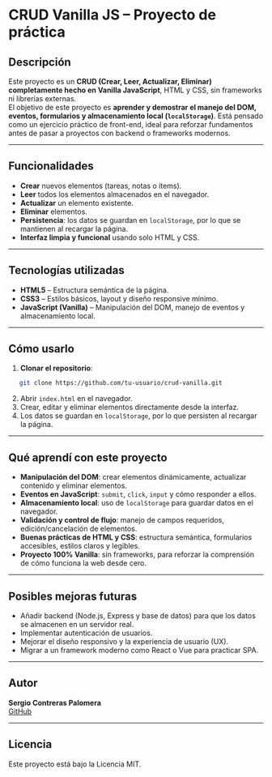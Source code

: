 # CRUD Vanilla JS – Proyecto de práctica

## Descripción

Este proyecto es un **CRUD (Crear, Leer, Actualizar, Eliminar) completamente hecho en Vanilla JavaScript**, HTML y CSS, sin frameworks ni librerías externas.  
El objetivo de este proyecto es **aprender y demostrar el manejo del DOM, eventos, formularios y almacenamiento local (`localStorage`)**. Está pensado como un ejercicio práctico de front-end, ideal para reforzar fundamentos antes de pasar a proyectos con backend o frameworks modernos.

---

## Funcionalidades

- **Crear** nuevos elementos (tareas, notas o ítems).
- **Leer** todos los elementos almacenados en el navegador.
- **Actualizar** un elemento existente.
- **Eliminar** elementos.
- **Persistencia**: los datos se guardan en `localStorage`, por lo que se mantienen al recargar la página.
- **Interfaz limpia y funcional** usando solo HTML y CSS.

---

## Tecnologías utilizadas

- **HTML5** – Estructura semántica de la página.
- **CSS3** – Estilos básicos, layout y diseño responsive mínimo.
- **JavaScript (Vanilla)** – Manipulación del DOM, manejo de eventos y almacenamiento local.

---

## Cómo usarlo

1. **Clonar el repositorio**:

```bash
   git clone https://github.com/tu-usuario/crud-vanilla.git
```

2. Abrir `index.html` en el navegador.
3. Crear, editar y eliminar elementos directamente desde la interfaz.
4. Los datos se guardan en `localStorage`, por lo que persisten al recargar la página.

---

## Qué aprendí con este proyecto

- **Manipulación del DOM**: crear elementos dinámicamente, actualizar contenido y eliminar elementos.
- **Eventos en JavaScript**: `submit`, `click`, `input` y cómo responder a ellos.
- **Almacenamiento local**: uso de `localStorage` para guardar datos en el navegador.
- **Validación y control de flujo**: manejo de campos requeridos, edición/cancelación de elementos.
- **Buenas prácticas de HTML y CSS**: estructura semántica, formularios accesibles, estilos claros y legibles.
- **Proyecto 100% Vanilla**: sin frameworks, para reforzar la comprensión de cómo funciona la web desde cero.

---

## Posibles mejoras futuras

- Añadir backend (Node.js, Express y base de datos) para que los datos se almacenen en un servidor real.
- Implementar autenticación de usuarios.
- Mejorar el diseño responsivo y la experiencia de usuario (UX).
- Migrar a un framework moderno como React o Vue para practicar SPA.

---

## Autor

**Sergio Contreras Palomera**  
[GitHub](https://github.com/scpzlx)

---

## Licencia

Este proyecto está bajo la Licencia MIT.
